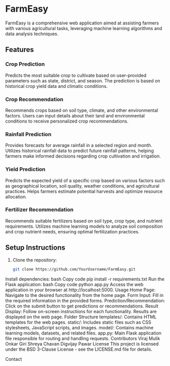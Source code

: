 # FarmEasy

FarmEasy is a comprehensive web application aimed at assisting farmers with various agricultural tasks, leveraging machine learning algorithms and data analysis techniques.

## Features

### Crop Prediction
Predicts the most suitable crop to cultivate based on user-provided parameters such as state, district, and season. The prediction is based on historical crop yield data and climatic conditions.

### Crop Recommendation
Recommends crops based on soil type, climate, and other environmental factors. Users can input details about their land and environmental conditions to receive personalized crop recommendations.

### Rainfall Prediction
Provides forecasts for average rainfall in a selected region and month. Utilizes historical rainfall data to predict future rainfall patterns, helping farmers make informed decisions regarding crop cultivation and irrigation.

### Yield Prediction
Predicts the expected yield of a specific crop based on various factors such as geographical location, soil quality, weather conditions, and agricultural practices. Helps farmers estimate potential harvests and optimize resource allocation.

### Fertilizer Recommendation
Recommends suitable fertilizers based on soil type, crop type, and nutrient requirements. Utilizes machine learning models to analyze soil composition and crop nutrient needs, ensuring optimal fertilization practices.

## Setup Instructions

1. Clone the repository:

   ```bash
   git clone https://github.com/YourUsername/FarmEasy.git
Install dependencies:
bash
Copy code
pip install -r requirements.txt
Run the Flask application:
bash
Copy code
python app.py
Access the web application in your browser at http://localhost:5000.
Usage
Home Page: Navigate to the desired functionality from the home page.
Form Input: Fill in the required information in the provided forms.
Prediction/Recommendation: Click on the submit button to get predictions or recommendations.
Result Display: Follow on-screen instructions for each functionality. Results are displayed on the web page.
Folder Structure
templates/: Contains HTML templates for the web pages.
static/: Includes static files such as CSS stylesheets, JavaScript scripts, and images.
model/: Contains machine learning models, datasets, and related files.
app.py: Main Flask application file responsible for routing and handling requests.
Contributors
Viraj Mulik
Onkar Giri
Shreya Chavan
Digvijay Pawar
License
This project is licensed under the BSD 3-Clause License - see the LICENSE.md file for details.

Contact
